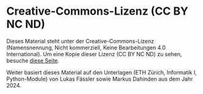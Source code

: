 # Creative-Commons-Lizenz (CC BY NC ND)

Dieses Material steht unter der Creative-Commons-Lizenz (Namensnennung, Nicht kommerziell, Keine Bearbeitungen 4.0 International). Um eine Kopie dieser Lizenz (CC BY NC ND) zu sehen, besuche [diese Seite](http://creativecommons.org/licenses/by-nc-nd/4.0/deed.de).

Weiter basiert dieses Material auf den Unterlagen (ETH Zürich, Informatik I, Python-Module) von Lukas Fässler sowie Markus Dahinden aus dem Jahr 2024.